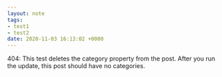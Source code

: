 ```yaml
---
layout: note
tags:
- test1
- test2
date: 2020-11-03 16:13:02 +0000
---
```


404: This test deletes the category property from the post. After you run the update, this post should have no categories.
